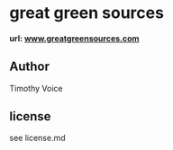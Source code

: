 # great green sources

#### url: www.greatgreensources.com

## Author
Timothy Voice

## license
see license.md
